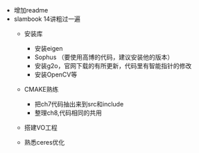 * 增加readme
* slambook 14讲粗过一遍
    * 安装库
      * 安装eigen
      * Sophus （要使用高博的代码，建议安装他的版本）
      * 安装g2o，官网下载的有所更新，代码里有智能指针的修改
      * 安装OpenCV等
      
    * CMAKE熟练
       * 把ch7代码抽出来到src和include
       * 整理ch8,代码相同的共用

    * 搭建VO工程
    * 熟悉ceres优化
    
